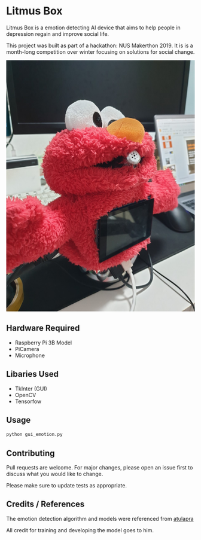 # Litmus Box

Litmus Box is a emotion detecting AI device that aims to help people in depression regain and improve social life.

This project was built as part of a hackathon: NUS Makerthon 2019. It is is a month-long competition over winter focusing on solutions for social change.

![Our Solution :)](./resources/litmusBox.jpg)

## Hardware Required
- Raspberry Pi 3B Model
- PiCamera
- Microphone

## Libaries Used
- TkInter (GUI)
- OpenCV
- Tensorfow

## Usage

```python
python gui_emotion.py
```

## Contributing
Pull requests are welcome. For major changes, please open an issue first to discuss what you would like to change.

Please make sure to update tests as appropriate.

## Credits / References
The emotion detection algorithm and models were referenced from [atulapra](https://github.com/atulapra/Emotion-detection)

All credit for training and developing the model goes to him.
